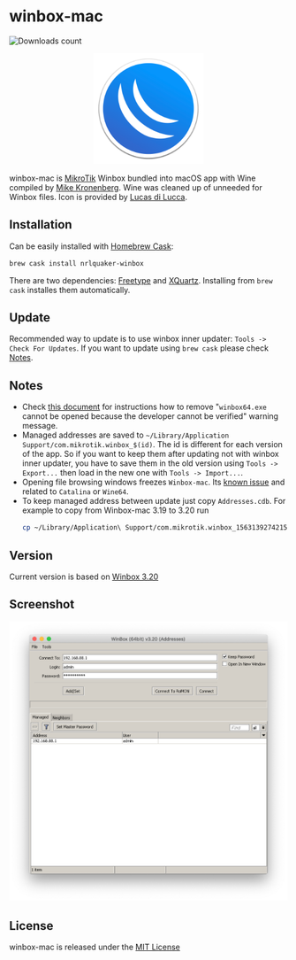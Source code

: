 # winbox-mac

![Downloads count](https://img.shields.io/github/downloads/nrlquaker/winbox-mac/total.svg)

<p align="center">
  <img src="icon.png" width="200">
</p>

winbox-mac is [MikroTik](https://mikrotik.com) Winbox bundled into macOS app with Wine compiled by [Mike Kronenberg](http://winebottler.kronenberg.org/specifications). Wine was cleaned up of unneeded for Winbox files.
Icon is provided by [Lucas di Lucca](https://github.com/luccaccine).

## Installation

Can be easily installed with [Homebrew Cask](https://caskroom.github.io):

```sh
brew cask install nrlquaker-winbox
```

There are two dependencies: [Freetype](https://www.freetype.org/index.html) and [XQuartz](https://www.xquartz.org). Installing from `brew cask` installes them automatically.

## Update

Recommended way to update is to use winbox inner updater: `Tools -> Check For Updates`. If you want to update using `brew cask` please check [Notes](#notes).

## Notes

- Check [this document](UNVERIFIED_DEVELOPER.md) for instructions how to remove "`winbox64.exe` cannot be opened because the developer cannot be verified" warning message.
- Managed addresses are saved to `~/Library/Application Support/com.mikrotik.winbox_$(id)`. The id is different for each version of the app. So if you want to keep them after updating not with winbox inner updater, you have to save them in the old version using `Tools -> Export...` then load in the new one with `Tools -> Import...`.
- Opening file browsing windows freezes `Winbox-mac`. Its [known issue](https://forum.mikrotik.com/viewtopic.php?f=2&t=152795&p=754827#p755159) and related to `Catalina` or `Wine64`.
- To keep managed address between update just copy `Addresses.cdb`. For example to copy from Winbox-mac 3.19 to 3.20 run
   ```sh
   cp ~/Library/Application\ Support/com.mikrotik.winbox_156313927421589/drive_c/users/winbox/Application\ Data/Mikrotik/Winbox/Addresses.cdb ~/Library/Application\ Support/com.mikrotik.winbox_320/drive_c/users/`id -un`/Application Data/Mikrotik/Winbox
   ```

## Version

Current version is based on [Winbox 3.20](https://download.mikrotik.com/winbox/3.20/winbox64.exe)

## Screenshot

![winbox-mac screenshot](screenshot.png)

## License

winbox-mac is released under the [MIT License](https://github.com/nrlquaker/nfov/blob/master/LICENSE)
